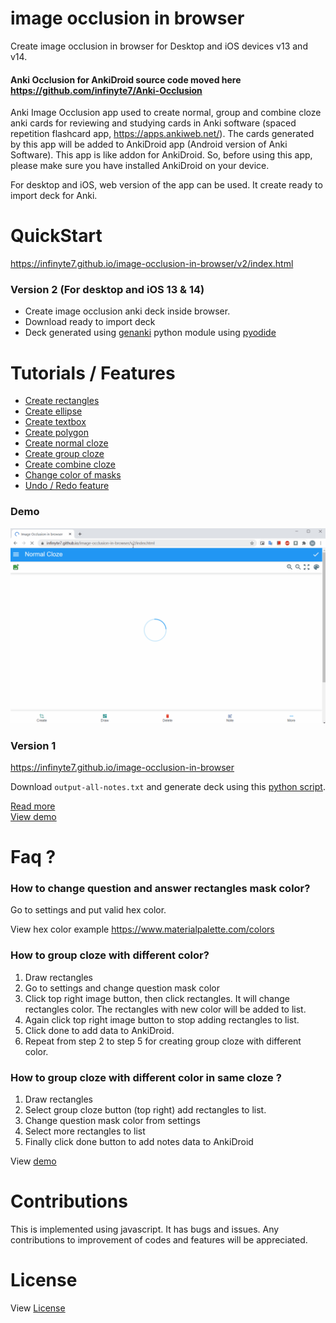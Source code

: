 # image occlusion in browser

Create image occlusion in browser for Desktop and iOS devices v13 and v14.

#### Anki Occlusion for AnkiDroid source code moved here https://github.com/infinyte7/Anki-Occlusion

Anki Image Occlusion app used to create normal, group and combine cloze anki cards for reviewing and studying cards in Anki software (spaced repetition flashcard app, https://apps.ankiweb.net/). The cards generated by this app will be added to AnkiDroid app (Android version of Anki Software). This app is like addon for AnkiDroid. So, before using this app, please make sure you have installed AnkiDroid on your device.

For desktop and iOS, web version of the app can be used. It create ready to import deck for Anki.

# QuickStart
https://infinyte7.github.io/image-occlusion-in-browser/v2/index.html

### Version 2 (For desktop and iOS 13 & 14)
- Create image occlusion anki deck inside browser.
- Download ready to import deck
- Deck generated using [genanki](https://github.com/kerrickstaley/genanki) python module using [pyodide](https://github.com/iodide-project/pyodide)


# Tutorials / Features
- [Create rectangles](demo/demo_draw_anywhere.gif)
- [Create ellipse](https://github.com/infinyte7/image-occlusion-in-browser/blob/master/demo/demo_multiple_polygon.gif)
- [Create textbox](https://github.com/infinyte7/image-occlusion-in-browser/blob/master/demo/demo_text_box.gif)
- [Create polygon](https://github.com/infinyte7/image-occlusion-in-browser/blob/master/demo/demo_multiple_polygon.gif)
- [Create normal cloze](demo/demo_create.gif)
- [Create group cloze](demo/demo_group_element.gif)
- [Create combine cloze](demo/combine_cloze_demo_browser.gif)
- [Change color of masks](demo/demo_change_color.gif)
- [Undo / Redo feature](https://github.com/infinyte7/image-occlusion-in-browser/blob/master/demo/demo_undo_redo.gif)


### Demo
![](demo/demo_v2.gif)

### Version 1
https://infinyte7.github.io/image-occlusion-in-browser

Download ```output-all-notes.txt``` and generate deck using this [python script](https://github.com/infinyte7/image-occlusion-in-browser/blob/master/image-occ-deck-export.py).

[Read more](Create-In-Browser.md)<br>
[View demo](demo/combine_cloze_demo_browser.gif)

# Faq ?
### How to change question and answer rectangles mask color?
Go to settings and put valid hex color.

View hex color example https://www.materialpalette.com/colors

### How to group cloze with different color?
1. Draw rectangles
2. Go to settings and change question mask color
3. Click top right image button, then click rectangles. It will change rectangles color. The rectangles with new color will be added to list.
4. Again click top right image button to stop adding rectangles to list. 
5. Click done to add data to AnkiDroid.
6. Repeat from step 2 to step 5 for creating group cloze with different color.

### How to group cloze with different color in same cloze ?
1. Draw rectangles
2. Select group cloze button (top right) add rectangles to list.
3. Change question mask color from settings
4. Select more rectangles to list
5. Finally click done button to add notes data to AnkiDroid

View [demo](https://user-images.githubusercontent.com/12841290/95605099-0d038b00-0a8b-11eb-81ed-58a7e03c254e.gif)

# Contributions
This is implemented using javascript. It has bugs and issues. Any contributions to improvement of codes and features will be appreciated.

# License
View [License](License.md)